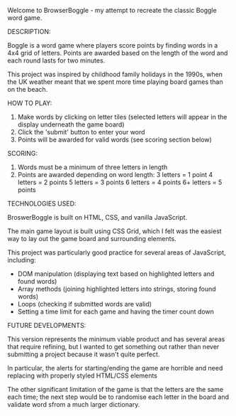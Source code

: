 Welcome to BrowserBoggle - my attempt to recreate the classic Boggle word game.

DESCRIPTION:

Boggle is a word game where players score points by finding words in a 4x4 grid of letters. Points are awarded based on the length of the word and each round lasts for two minutes. 

This project was inspired by childhood family holidays in the 1990s, when the UK weather meant that we spent more time playing board games than on the beach. 

HOW TO PLAY: 

1. Make words by clicking on letter tiles (selected letters will appear in the display underneath the game board)
2. Click the 'submit' button to enter your word
3. Points will be awarded for valid words (see scoring section below)

SCORING:

1. Words must be a minimum of three letters in length
2. Points are awarded depending on word length:
         3 letters = 1 point
         4 letters = 2 points
         5 letters = 3 points
         6 letters = 4 points
         6+ letters = 5 points

TECHNOLOGIES USED:

BroswerBoggle is built on HTML, CSS, and vanilla JavaScript. 

The main game layout is built using CSS Grid, which I felt was the easiest way to lay out the game board and surrounding elements.

This project was particularly good practice for several areas of JavaScript, including:

- DOM manipulation (displaying text based on highlighted letters and found words)
- Array methods (joining highlighted letters into strings, storing found words)
- Loops (checking if submitted words are valid)
- Setting a time limit for each game and having the timer count down 


FUTURE DEVELOPMENTS:

This version represents the minimum viable product and has several areas that require refining, but I wanted to get something out rather than never submitting a project because it wasn't quite perfect. 

In particular, the alerts for starting/ending the game are horrible and need replacing with properly styled HTML/CSS elements

The other significant limitation of the game is that the letters are the same each time; the next step would be to randomise each letter in the board and validate word sfrom a much larger dictionary. 


